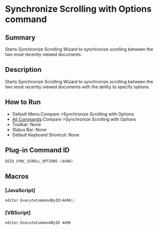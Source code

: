 # Synchronize Scrolling with Options command

## Summary

Starts Synchronize Scrolling Wizard to synchronize scrolling between the
two most recently viewed documents.

## Description

Starts Synchronize Scrolling Wizard to synchronize scrolling between the two most recently viewed documents with the ability to specify options.

## How to Run

- Default Menu:Compare \>Synchronize Scrolling with Options
- [All Commands](../tools/all_commands):Compare \>Synchronize Scrolling with Options
- Toolbar: None
- Status Bar: None
- Default Keyboard Shortcut: None

## Plug-in Command ID

```
EEID_SYNC_SCROLL_OPTIONS (4496)```

## Macros

### \[JavaScript\]

```
editor.ExecuteCommandByID(4496);
```

### \[VBScript\]

```
editor.ExecuteCommandByID 4496
```
